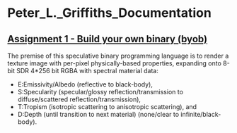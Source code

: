 # Peter_L._Griffiths_Documentation
## [Assignment 1 - Build your own binary (byob)](https://github.com/charlieroberts/imgd-5010-s24/blob/main/assignment1-binary.md)

The premise of this speculative binary programming language is to render a texture image with per-pixel physically-based properties, expanding onto 8-bit SDR 4*256 bit RGBA with spectral material data: 
- E:Emissivity/Albedo (reflective to black-body), 
- S:Specularity (specular/glossy reflection/transmission to diffuse/scattered reflection/transmission), 
- T:Tropism (isotropic scattering to anisotropic scattering), and 
- D:Depth (until transition to next material) (none/clear to infinite/black-body).

